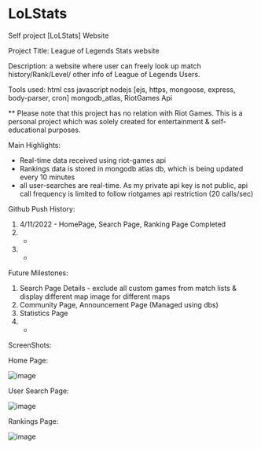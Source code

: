 # LoLStats

Self project [LoLStats] Website

Project Title: League of Legends Stats website

Description: a website where user can freely look up match history/Rank/Level/ other info of League of Legends Users.

Tools used: html css javascript nodejs [ejs, https, mongoose, express, body-parser, cron] mongodb_atlas, RiotGames Api

** Please note that this project has no relation with Riot Games. This is a personal project which was solely created for entertainment & self-educational purposes. 

Main Highlights: 
- Real-time data received using riot-games api
- Rankings data is stored in mongodb atlas db, which is being updated every 10 minutes 
- all user-searches are real-time. As my private api key is not public, api call frequency is limited to follow riotgames api restriction (20 calls/sec)

Github Push History:
1) 4/11/2022 - HomePage, Search Page, Ranking Page Completed
2) -
3) -

Future Milestones:
1) Search Page Details - exclude all custom games from match lists & display different map image for different maps
2) Community Page, Announcement Page (Managed using dbs)
3) Statistics Page
4) -

ScreenShots:

Home Page:

![image](https://user-images.githubusercontent.com/26184262/162872347-33ca8c33-4543-47d6-8af1-db6e50ff5c7d.png)

User Search Page: 


![image](https://user-images.githubusercontent.com/26184262/162872990-a2468db6-98a6-412a-9d7b-c22bd894f2c6.png)


Rankings Page:

![image](https://user-images.githubusercontent.com/26184262/162873189-a3ece790-36e8-42b0-9af7-1be1990ceb1d.png)

